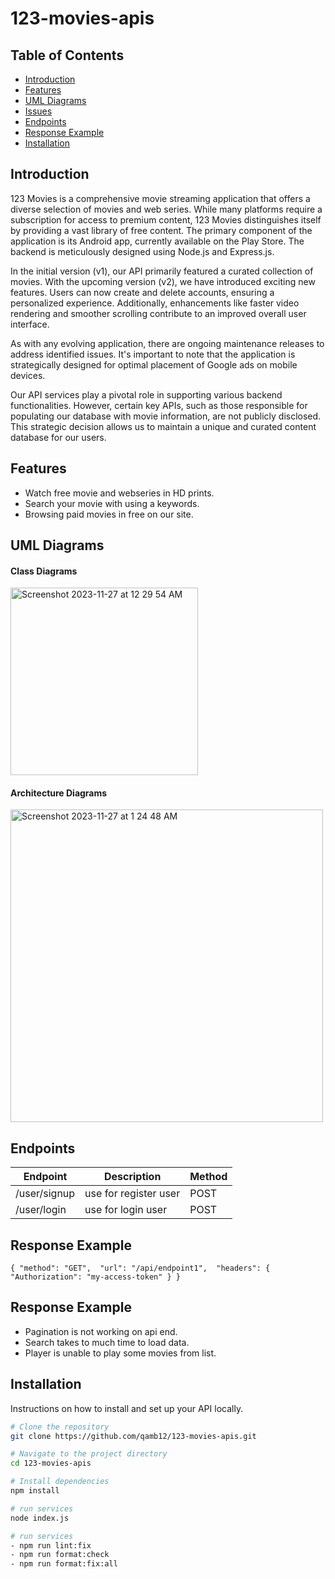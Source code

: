 # 123-movies-apis

## Table of Contents

- [Introduction](#introduction)
- [Features](#features)
- [UML Diagrams](#UML)
- [Issues](#issues)
- [Endpoints](#endpoints)
- [Response Example](#responseExample)
- [Installation](#installation)

## Introduction

123 Movies is a comprehensive movie streaming application that offers a diverse selection of movies and web series. While many platforms require a subscription for access to premium content, 123 Movies distinguishes itself by providing a vast library of free content. The primary component of the application is its Android app, currently available on the Play Store. The backend is meticulously designed using Node.js and Express.js.

In the initial version (v1), our API primarily featured a curated collection of movies. With the upcoming version (v2), we have introduced exciting new features. Users can now create and delete accounts, ensuring a personalized experience. Additionally, enhancements like faster video rendering and smoother scrolling contribute to an improved overall user interface.

As with any evolving application, there are ongoing maintenance releases to address identified issues. It's important to note that the application is strategically designed for optimal placement of Google ads on mobile devices.

Our API services play a pivotal role in supporting various backend functionalities. However, certain key APIs, such as those responsible for populating our database with movie information, are not publicly disclosed. This strategic decision allows us to maintain a unique and curated content database for our users.

## Features

- Watch free movie and webseries in HD prints.
- Search your movie with using a keywords.
- Browsing paid movies in free on our site.

## UML Diagrams

#### Class Diagrams
<img width="300" alt="Screenshot 2023-11-27 at 12 29 54 AM" src="https://github.com/qam12/123-movies-apis/assets/31346514/3dd88a27-b291-45a4-bb58-db11a9afa7c8">

#### Architecture Diagrams
<img width="500" alt="Screenshot 2023-11-27 at 1 24 48 AM" src="https://github.com/qam12/123-movies-apis/assets/31346514/1b4b2e68-087d-4798-bfef-f395dc753a0d">

## Endpoints

| Endpoint | Description | Method |
| --------------- | --------------- | --------------- |
| /user/signup    | use for register user    | POST |
| /user/login    | use for login user    | POST |

## Response Example

`{ "method": "GET", 
"url": "/api/endpoint1", 
"headers": { "Authorization": "my-access-token" } }`

## Response Example

- Pagination is not working on api end.
- Search takes to much time to load data.
- Player is unable to play some movies from list.

## Installation

Instructions on how to install and set up your API locally.

```bash
# Clone the repository
git clone https://github.com/qamb12/123-movies-apis.git

# Navigate to the project directory
cd 123-movies-apis

# Install dependencies
npm install

# run services
node index.js

# run services
- npm run lint:fix
- npm run format:check
- npm run format:fix:all




